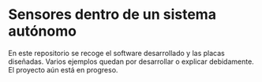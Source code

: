 # Sensores dentro de un sistema autónomo

En este repositorio se recoge el software desarrollado y las placas diseñadas. Varios ejemplos quedan por desarrollar o explicar debidamente. El proyecto aún está en progreso.
